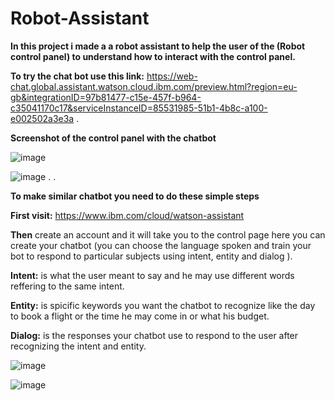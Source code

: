 # Robot-Assistant
**In this project i made a a robot assistant to help the user of the (Robot control panel) to understand how to interact with the control panel.**


**To try the chat bot use this link:** https://web-chat.global.assistant.watson.cloud.ibm.com/preview.html?region=eu-gb&integrationID=97b81477-c15e-457f-b964-c35041170c17&serviceInstanceID=85531985-51b1-4b8c-a100-e002502a3e3a
.


**Screenshot of the control panel with the chatbot**

![image](https://user-images.githubusercontent.com/5675794/126049018-8887c4bd-7fe4-471c-a278-94835c58915c.png)

![image](https://user-images.githubusercontent.com/5675794/126049017-bf891284-ac6d-427b-80f0-6d160ca23b45.png)
.
.

**To make similar chatbot you need to do these simple steps**

**First visit:** https://www.ibm.com/cloud/watson-assistant

**Then** create an account and it will take you to the control page here you can create your chatbot (you can choose the language spoken and train your bot to respond to particular subjects using intent, entity and dialog ).

**Intent:** is what the user meant to say and he may use different words reffering to the same intent.

**Entity:** is spicific keywords you want the chatbot to recognize like the day to book a flight or the time he may come in or what his budget.

**Dialog:** is the responses your chatbot use to respond to the user after recognizing the intent and entity.


![image](https://user-images.githubusercontent.com/5675794/126050748-45e65e57-2828-47c2-a6a9-e2a226906392.png)

![image](https://user-images.githubusercontent.com/5675794/126050751-c0283f9c-3943-4727-b39a-e701c614d06a.png)



